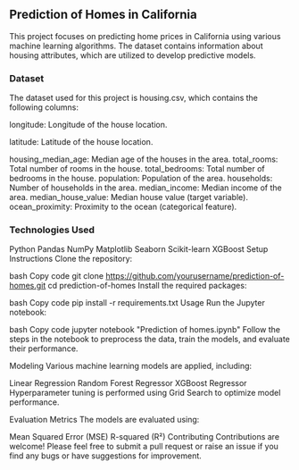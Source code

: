 ## Prediction of Homes in California

This project focuses on predicting home prices in California using various machine learning algorithms. The dataset contains information about housing attributes, which are utilized to develop predictive models.


### Dataset

The dataset used for this project is housing.csv, which contains the following columns:

longitude: Longitude of the house location.

latitude: Latitude of the house location.

housing_median_age: Median age of the houses in the area.
total_rooms: Total number of rooms in the house.
total_bedrooms: Total number of bedrooms in the house.
population: Population of the area.
households: Number of households in the area.
median_income: Median income of the area.
median_house_value: Median house value (target variable).
ocean_proximity: Proximity to the ocean (categorical feature).

### Technologies Used
Python
Pandas
NumPy
Matplotlib
Seaborn
Scikit-learn
XGBoost
Setup Instructions
Clone the repository:

bash
Copy code
git clone https://github.com/yourusername/prediction-of-homes.git
cd prediction-of-homes
Install the required packages:

bash
Copy code
pip install -r requirements.txt
Usage
Run the Jupyter notebook:

bash
Copy code
jupyter notebook "Prediction of homes.ipynb"
Follow the steps in the notebook to preprocess the data, train the models, and evaluate their performance.

Modeling
Various machine learning models are applied, including:

Linear Regression
Random Forest Regressor
XGBoost Regressor
Hyperparameter tuning is performed using Grid Search to optimize model performance.

Evaluation Metrics
The models are evaluated using:

Mean Squared Error (MSE)
R-squared (R²)
Contributing
Contributions are welcome! Please feel free to submit a pull request or raise an issue if you find any bugs or have suggestions for improvement.

